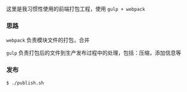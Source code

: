 这里是我习惯性使用的前端打包工程，使用 `gulp + webpack`

### 思路

`webpack` 负责模块文件的打包，合并

`gulp` 负责打包后的文件到生产发布过程中的处理，包括：压缩，添加信息等

### 发布

```
$ ./publish.sh
```